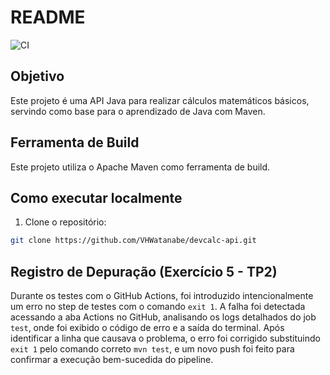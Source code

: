 # README
![CI](https://github.com/VHWatanabe/devcalc-api/actions/workflows/ci.yml/badge.svg)

## Objetivo
Este projeto é uma API Java para realizar cálculos matemáticos básicos, servindo como base para o aprendizado de Java com Maven.

## Ferramenta de Build
Este projeto utiliza o Apache Maven como ferramenta de build.

## Como executar localmente
1. Clone o repositório:
```bash
git clone https://github.com/VHWatanabe/devcalc-api.git
```
## Registro de Depuração (Exercício 5 - TP2)

Durante os testes com o GitHub Actions, foi introduzido intencionalmente um erro no step de testes com o comando `exit 1`. A falha foi detectada acessando a aba Actions no GitHub, analisando os logs detalhados do job `test`, onde foi exibido o código de erro e a saída do terminal. Após identificar a linha que causava o problema, o erro foi corrigido substituindo `exit 1` pelo comando correto `mvn test`, e um novo push foi feito para confirmar a execução bem-sucedida do pipeline.

